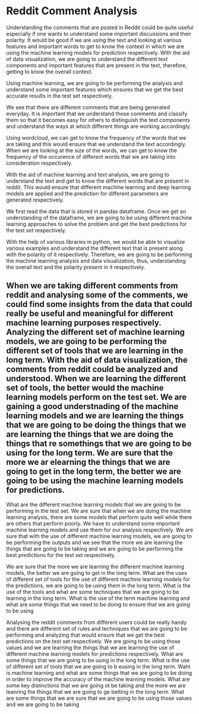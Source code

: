 # Reddit Comment Analysis 

Understanding the comments that are posted in Reddit could be quite useful especially if one wants to understand some important discussions and their polarity. 
It would be good if we are using the text and looking at various features and important words to get to know the context in which we are using the machine learning models for prediction respectively. With the aid of data visualization, we are going to understand the different text components and important features that are present in the text, therefore, getting to know the overall context. 

Using machine learning, we are going to be performing the analysis and understand some important features which ensures that we get the best accurate results in the test set respectively.

We see that there are different comments that are being generated everyday. It is important that we understand those comments and classify them so that it becomes easy for others to distinguish the text components and understand the ways at which different things are working accordingly. 



Using wordcloud, we can get to know the frequency of the words that we are taking and this would ensure that we understand the text accordingly. When we are looking at the size of the words, we can get to know the frequency of the occurence of different words that we are taking into consideration respectively. 

With the aid of machine learning and text analysis, we are going to understand the text and get to know the different words that are present in reddit. This would ensure that different machine learning and deep learning models are applied and the prediction for different parameters are generated respectively.

We first read the data that is stored in pandas dataframe. Once we get an understanding of the dataframe, we are going to be using different machine learning approaches to solve the problem and get the best predictions for the test set respectively. 

With the help of various libraries in python, we would be able to visualize various examples and understand the different text that is present along with the polarity of it respectively. Therefore, we are going to be performing the machine learning analysis and data visualization, thus, understanding the overall text and the polarity present in it respectively. 

## When we are taking different comments from reddit and analysing some of the comments, we could find some insights from the data that could really be useful and meaningful for different machine learning purposes respectively. Analyzing the different set of machine learning models, we are going to be performing the different set of tools that we are learning in the long term. With the aid of data visualization, the comments from reddit could be analyzed and understood. When we are learning the different set of tools, the better would the machine learning models perform on the test set. We are gaining a good understnading of the machine learning models and we are learning the things that we are going to be doing the things that we are learning the things that we are doing the things that re somethings that we are going to be using for the long term. We are sure that the more we ar elearning the things that we are going to get in the long term, the better we are going to be using the machine learning models for predictions. 
What are the different machine learning models that we are going to be performing in the test set. We are sure that when we are doing the machine learning analysis, there are some models that perform quite well while there are others that perform poorly. We have to understand some important machine learning models and use them for our analysis respectively. We are sure that with the use of different machine learning models, we are going to be performing the outputs and we see that the more we are learning the things that are going to be taking and we are going to be performing the best predictions for the test set respectively. 

We are sure that the more we are learning the different machine learning models, the better we are going to get in the long term. What are the uses of different set of tools for the use of different machine learning models for the predictions, we are going to be using them in the long term. What is the use of the tools and what are some techniques that we are going to be learning in the long term. What is the use of the term machine learning and what are some things that we need to be doing to ensure that we are going to be using


Analysing the reddit comments from different users could be really handy and there are different set of rules and techniques that we are going to be performing and analyzing that would ensure that we get the best predictions on the test set respectively. We are going to be using those values and we are learning the things that we are learning the use of different machine learning models for predictions respectively. What are some things that we are going to be using in the long term. What is the use of different set of tools that we are going to b eusing in the long term. Waht is machine learning and what are some things that we are going to be doing in order to improve the accuracy of the machine learning models. What are some key distinctions that we are going ot be taking and the more we are leanring the things that we are going to ge betting in the long term. What are some things that we are sure that we are going to be using those values and we are going to be taking 
